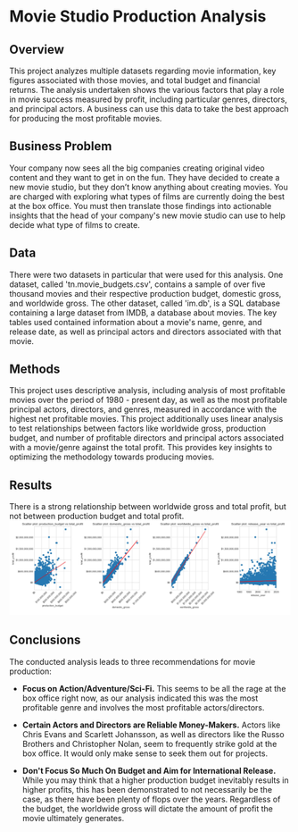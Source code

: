 # Movie Studio Production Analysis

## Overview 

This project analyzes multiple datasets regarding movie information, key figures associated with those movies, and total budget and financial returns. The analysis undertaken shows the various factors that play a role in movie success measured by profit, including particular genres, directors, and principal actors. A business can use this data to take the best approach for producing the most profitable movies.

## Business Problem

Your company now sees all the big companies creating original video content and they want to get in on the fun. They have decided to create a new movie studio, but they don’t know anything about creating movies. You are charged with exploring what types of films are currently doing the best at the box office. You must then translate those findings into actionable insights that the head of your company's new movie studio can use to help decide what type of films to create.

## Data 

There were two datasets in particular that were used for this analysis. One dataset, called 'tn.movie_budgets.csv', contains a sample of over five thousand movies and their respective production budget, domestic gross, and worldwide gross. The other dataset, called 'im.db', is a SQL database containing a large dataset from IMDB, a database about movies. The key tables used contained information about a movie's name, genre, and release date, as well as principal actors and directors associated with that movie.

## Methods

This project uses descriptive analysis, including analysis of most profitable movies over the period of 1980 - present day, as well as the most profitable principal actors, directors, and genres, measured in accordance with the highest net profitable movies. This project additionally uses linear analysis to test relationships between factors like worldwide gross, production budget, and number of profitable directors and principal actors associated with a movie/genre against the total profit. This provides key insights to optimizing the methodology towards producing movies.

## Results

There is a strong relationship between worldwide gross and total profit, but not between production budget and total profit. 
![linear_relationships_with_total_profit](./images/linear_total_profit.jpg)


## Conclusions

The conducted analysis leads to three recommendations for movie production:

* **Focus on Action/Adventure/Sci-Fi.** This seems to be all the rage at the box office right now, as our analysis indicated this was the most profitable genre and involves the most profitable actors/directors. 

* **Certain Actors and Directors are Reliable Money-Makers.** Actors like Chris Evans and Scarlett Johansson, as well as directors like the Russo Brothers and Christopher Nolan, seem to frequently strike gold at the box office. It would only make sense to seek them out for projects. 

* **Don't Focus So Much On Budget and Aim for International Release.** While you may think that a higher production budget inevitably results in higher profits, this has been demonstrated to not necessarily be the case, as there have been plenty of flops over the years. Regardless of the budget, the worldwide gross will dictate the amount of profit the movie ultimately generates. 
